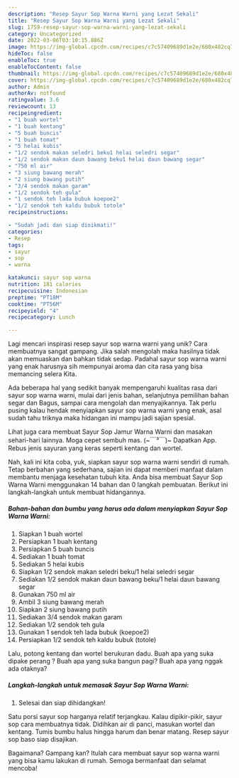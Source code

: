 ```yaml
---
description: "Resep Sayur Sop Warna Warni yang Lezat Sekali"
title: "Resep Sayur Sop Warna Warni yang Lezat Sekali"
slug: 1759-resep-sayur-sop-warna-warni-yang-lezat-sekali
category: Uncategorized
date: 2022-03-06T03:10:15.886Z
image: https://img-global.cpcdn.com/recipes/c7c57409689d1e2e/680x482cq70/sayur-sop-warna-warni-foto-resep-utama.jpg
hideToc: false
enableToc: true
enableTocContent: false
thumbnail: https://img-global.cpcdn.com/recipes/c7c57409689d1e2e/680x482cq70/sayur-sop-warna-warni-foto-resep-utama.jpg
cover: https://img-global.cpcdn.com/recipes/c7c57409689d1e2e/680x482cq70/sayur-sop-warna-warni-foto-resep-utama.jpg
author: Admin
authorAv: notfound
ratingvalue: 3.6
reviewcount: 13
recipeingredient:
- "1 buah wortel"
- "1 buah kentang"
- "5 buah buncis"
- "1 buah tomat"
- "5 helai kubis"
- "1/2 sendok makan seledri beku1 helai seledri segar"
- "1/2 sendok makan daun bawang beku1 helai daun bawang segar"
- "750 ml air"
- "3 siung bawang merah"
- "2 siung bawang putih"
- "3/4 sendok makan garam"
- "1/2 sendok teh gula"
- "1 sendok teh lada bubuk koepoe2"
- "1/2 sendok teh kaldu bubuk totole"
recipeinstructions:

- "Sudah jadi dan siap dinikmati!"
categories:
- Resep
tags:
- sayur
- sop
- warna

katakunci: sayur sop warna 
nutrition: 181 calories
recipecuisine: Indonesian
preptime: "PT18M"
cooktime: "PT56M"
recipeyield: "4"
recipecategory: Lunch

---
```





Lagi mencari inspirasi resep sayur sop warna warni yang unik? Cara membuatnya sangat gampang. Jika salah mengolah maka hasilnya tidak akan memuaskan dan bahkan tidak sedap. Padahal sayur sop warna warni yang enak harusnya sih mempunyai aroma dan cita rasa yang bisa memancing selera Kita.





Ada beberapa hal yang sedikit banyak mempengaruhi kualitas rasa dari sayur sop warna warni, mulai dari jenis bahan, selanjutnya pemilihan bahan segar dan Bagus, sampai cara mengolah dan menyajikannya. Tak perlu pusing kalau hendak menyiapkan sayur sop warna warni yang enak,      asal sudah tahu triknya maka hidangan ini mampu jadi sajian spesial.














Lihat juga cara membuat Sayur Sop Jamur Warna Warni dan masakan sehari-hari lainnya. Moga cepet sembuh mas. (~￣³￣)~ Dapatkan App. Rebus jenis sayuran yang keras seperti kentang dan wortel.






Nah, kali ini kita coba, yuk, siapkan sayur sop warna warni sendiri di rumah. Tetap berbahan yang sederhana, sajian ini dapat memberi manfaat dalam membantu menjaga kesehatan tubuh kita. Anda bisa membuat Sayur Sop Warna Warni menggunakan 14 bahan dan 0 langkah pembuatan. Berikut ini langkah-langkah untuk membuat hidangannya.

<!--inarticleads1-->

##### Bahan-bahan dan bumbu yang harus ada dalam menyiapkan Sayur Sop Warna Warni:

1. Siapkan 1 buah wortel
1. Persiapkan 1 buah kentang
1. Persiapkan 5 buah buncis
1. Sediakan 1 buah tomat
1. Sediakan 5 helai kubis
1. Siapkan 1/2 sendok makan seledri beku/1 helai seledri segar
1. Sediakan 1/2 sendok makan daun bawang beku/1 helai daun bawang segar
1. Gunakan 750 ml air
1. Ambil 3 siung bawang merah
1. Siapkan 2 siung bawang putih
1. Sediakan 3/4 sendok makan garam
1. Sediakan 1/2 sendok teh gula
1. Gunakan 1 sendok teh lada bubuk (koepoe2)
1. Persiapkan 1/2 sendok teh kaldu bubuk (totole)


Lalu, potong kentang dan wortel berukuran dadu. Buah apa yang suka dipake perang ? Buah apa yang suka bangun pagi? Buah apa yang nggak ada otaknya? 

<!--inarticleads2-->

##### Langkah-langkah untuk memasak Sayur Sop Warna Warni:


1. Selesai dan siap dihidangkan!

Satu porsi sayur sop harganya relatif terjangkau. Kalau dipikir-pikir, sayur sop cara membuatnya tidak. Didihkan air di panci, masukan wortel dan kentang. Tumis bumbu halus hingga harum dan benar matang. Resep sayur sop baso siap disajikan. 

Bagaimana? Gampang kan? Itulah cara membuat sayur sop warna warni yang bisa kamu lakukan di rumah. Semoga bermanfaat dan selamat mencoba!
